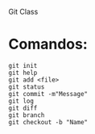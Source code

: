 Git Class

# Comandos:

```
git init
git help
git add <file>
git status
git commit -m"Message"
git log
git diff
git branch
git checkout -b "Name"
```